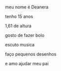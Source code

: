 meu nome  é  Deanera

tenho 15 anos

1,61 de altura 

gosto de fazer bolo

escuto   musica

faço pequenos desenhos

e amo ajudar meu pai


